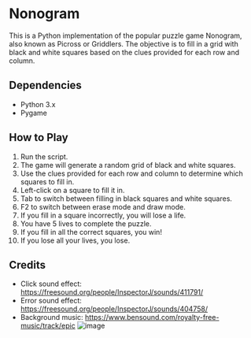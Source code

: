# Nonogram

This is a Python implementation of the popular puzzle game Nonogram, also known as Picross or Griddlers. The objective is to fill in a grid with black and white squares based on the clues provided for each row and column.

## Dependencies

- Python 3.x
- Pygame

## How to Play

1. Run the script.
2. The game will generate a random grid of black and white squares.
3. Use the clues provided for each row and column to determine which squares to fill in.
4. Left-click on a square to fill it in.
5. Tab to switch between filling in black squares and white squares.
6. F2 to switch between erase mode and draw mode.
7. If you fill in a square incorrectly, you will lose a life.
8. You have 5 lives to complete the puzzle.
9. If you fill in all the correct squares, you win!
10. If you lose all your lives, you lose.

## Credits

- Click sound effect: <https://freesound.org/people/InspectorJ/sounds/411791/>
- Error sound effect: <https://freesound.org/people/InspectorJ/sounds/404758/>
- Background music: <https://www.bensound.com/royalty-free-music/track/epic>
![image](https://user-images.githubusercontent.com/101904816/230793425-14bb9809-55f9-4b8f-805d-d721e5ef584b.png)
